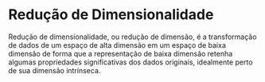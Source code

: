 # Redução de Dimensionalidade

Redução de dimensionalidade, ou redução de dimensão, é a transformação de dados de um espaço de alta dimensão em um espaço de baixa dimensão de forma que a representação de baixa dimensão retenha algumas propriedades significativas dos dados originais, idealmente perto de sua dimensão intrínseca.
